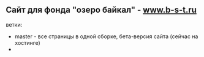 ## Сайт для фонда "озеро байкал" - www.b-s-t.ru

ветки:
- master - все страницы в одной сборке, бета-версия сайта (сейчас на хостинге)
- 
